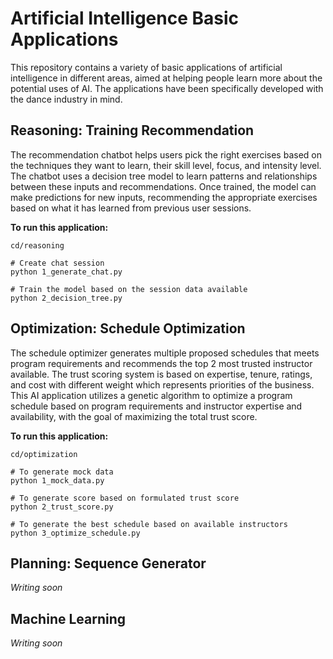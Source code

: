 # Artificial Intelligence Basic Applications

This repository contains a variety of basic applications of artificial intelligence in different areas, aimed at helping people learn more about the potential uses of AI. The applications have been specifically developed with the dance industry in mind.

## Reasoning: Training Recommendation

The recommendation chatbot helps users pick the right exercises based on the techniques they want to learn, their skill level, focus, and intensity level. The chatbot uses a decision tree model to learn patterns and relationships between these inputs and recommendations. Once trained, the model can make predictions for new inputs, recommending the appropriate exercises based on what it has learned from previous user sessions.

**To run this application:**

```terminal
cd/reasoning

# Create chat session
python 1_generate_chat.py

# Train the model based on the session data available
python 2_decision_tree.py
```

## Optimization: Schedule Optimization

The schedule optimizer generates multiple proposed schedules that meets program requirements and recommends the top 2 most trusted instructor available. The trust scoring system is based on expertise, tenure, ratings, and cost with different weight which represents priorities of the business. This AI application utilizes a genetic algorithm to optimize a program schedule based on program requirements and instructor expertise and availability, with the goal of maximizing the total trust score.

**To run this application:**

```terminal
cd/optimization

# To generate mock data
python 1_mock_data.py

# To generate score based on formulated trust score
python 2_trust_score.py

# To generate the best schedule based on available instructors
python 3_optimize_schedule.py
```

## Planning: Sequence Generator

*Writing soon*

## Machine Learning

*Writing soon*
